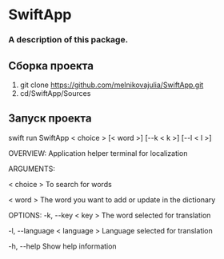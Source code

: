 # SwiftApp
### A description of this package.
##  Сборка проекта
1. git clone https://github.com/melnikovajulia/SwiftApp.git
2. cd/SwiftApp/Sources

## Запуск проекта
swift run SwiftApp < choice > [< word >] [--k < k >] [--l < l >]

OVERVIEW: Application helper terminal for localization


ARGUMENTS:

< choice > To search for words

< word > The word you want to add or update in the dictionary

OPTIONS:
-k, --key < key >             The word selected for translation

-l, --language < language >   Language selected for translation

-h, --help                  Show help information





